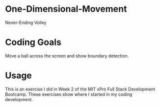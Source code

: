# One-Dimensional-Movement
Never-Ending Volley
# Coding Goals
Move a ball across the screen and show boundary detection.
# Usage
This is an exercise I did in Week 2 of the MIT xPro Full Stack Development Bootcamp. These exercises show where I started in my coding development.
